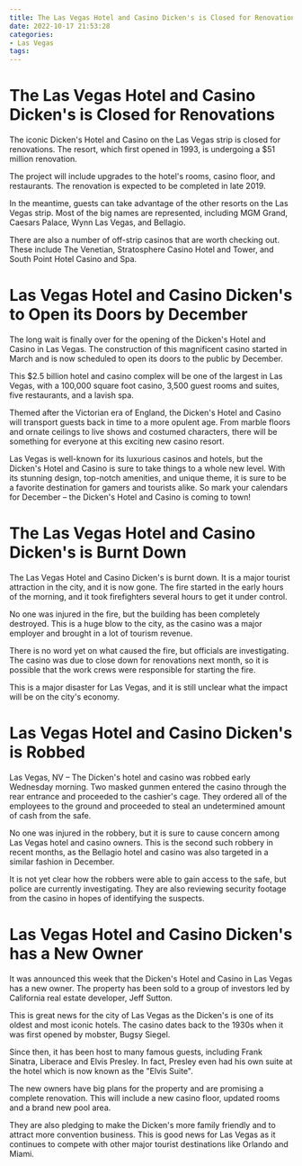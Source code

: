 ```yaml
---
title: The Las Vegas Hotel and Casino Dicken's is Closed for Renovations
date: 2022-10-17 21:53:28
categories:
- Las Vegas
tags:
---
```



#  The Las Vegas Hotel and Casino Dicken's is Closed for Renovations

The iconic Dicken's Hotel and Casino on the Las Vegas strip is closed for renovations. The resort, which first opened in 1993, is undergoing a $51 million renovation.

The project will include upgrades to the hotel's rooms, casino floor, and restaurants. The renovation is expected to be completed in late 2019.

In the meantime, guests can take advantage of the other resorts on the Las Vegas strip. Most of the big names are represented, including MGM Grand, Caesars Palace, Wynn Las Vegas, and Bellagio.

There are also a number of off-strip casinos that are worth checking out. These include The Venetian, Stratosphere Casino Hotel and Tower, and South Point Hotel Casino and Spa.

#  Las Vegas Hotel and Casino Dicken's to Open its Doors by December

The long wait is finally over for the opening of the Dicken's Hotel and Casino in Las Vegas. The construction of this magnificent casino started in March and is now scheduled to open its doors to the public by December.

This $2.5 billion hotel and casino complex will be one of the largest in Las Vegas, with a 100,000 square foot casino, 3,500 guest rooms and suites, five restaurants, and a lavish spa.

Themed after the Victorian era of England, the Dicken's Hotel and Casino will transport guests back in time to a more opulent age. From marble floors and ornate ceilings to live shows and costumed characters, there will be something for everyone at this exciting new casino resort.

Las Vegas is well-known for its luxurious casinos and hotels, but the Dicken's Hotel and Casino is sure to take things to a whole new level. With its stunning design, top-notch amenities, and unique theme, it is sure to be a favorite destination for gamers and tourists alike. So mark your calendars for December – the Dicken's Hotel and Casino is coming to town!

#  The Las Vegas Hotel and Casino Dicken's is Burnt Down

The Las Vegas Hotel and Casino Dicken's is burnt down. It is a major tourist attraction in the city, and it is now gone. The fire started in the early hours of the morning, and it took firefighters several hours to get it under control.

No one was injured in the fire, but the building has been completely destroyed. This is a huge blow to the city, as the casino was a major employer and brought in a lot of tourism revenue.

There is no word yet on what caused the fire, but officials are investigating. The casino was due to close down for renovations next month, so it is possible that the work crews were responsible for starting the fire.

This is a major disaster for Las Vegas, and it is still unclear what the impact will be on the city's economy.

#  Las Vegas Hotel and Casino Dicken's is Robbed

Las Vegas, NV – The Dicken's hotel and casino was robbed early Wednesday morning. Two masked gunmen entered the casino through the rear entrance and proceeded to the cashier's cage. They ordered all of the employees to the ground and proceeded to steal an undetermined amount of cash from the safe.

No one was injured in the robbery, but it is sure to cause concern among Las Vegas hotel and casino owners. This is the second such robbery in recent months, as the Bellagio hotel and casino was also targeted in a similar fashion in December.

It is not yet clear how the robbers were able to gain access to the safe, but police are currently investigating. They are also reviewing security footage from the casino in hopes of identifying the suspects.

#  Las Vegas Hotel and Casino Dicken's has a New Owner

It was announced this week that the Dicken's Hotel and Casino in Las Vegas has a new owner. The property has been sold to a group of investors led by California real estate developer, Jeff Sutton.

This is great news for the city of Las Vegas as the Dicken's is one of its oldest and most iconic hotels. The casino dates back to the 1930s when it was first opened by mobster, Bugsy Siegel.

Since then, it has been host to many famous guests, including Frank Sinatra, Liberace and Elvis Presley. In fact, Presley even had his own suite at the hotel which is now known as the "Elvis Suite".

The new owners have big plans for the property and are promising a complete renovation. This will include a new casino floor, updated rooms and a brand new pool area.

They are also pledging to make the Dicken's more family friendly and to attract more convention business. This is good news for Las Vegas as it continues to compete with other major tourist destinations like Orlando and Miami.